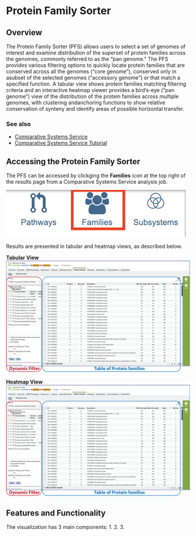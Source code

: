# Protein Family Sorter

## Overview
The Protein Family Sorter (PFS) allows users to select a set of genomes of interest and examine distribution of the superset of protein families across the genomes, commonly referred to as the “pan genome." The PFS provides various filtering options to quickly locate protein families that are conserved across all the genomes (“core genome”), conserved only in asubset of the selected genomes (“accessory genome”) or that match a specified function. A tabular view shows protein families matching filtering criteria and an interactive heatmap viewer provides a bird’s-eye (“pan genome”) view of the distribution of the protein families across multiple genomes, with clustering andanchoring functions to show relative conservation of synteny and identify areas of possible horizontal transfer. 

### See also
  * [Comparative Systems Service]([../organisms_taxon/features.html](https://www.bv-brc.org/app/ComparativeSystems))
  * [Comparative Systems Service Tutorial](../../tutorial/comparative_systems/comparative_systems.html)

## Accessing the Protein Family Sorter
The PFS can be accessed by clickging the **Families** icon at the top right of the results page from a Comparative Systems Service analysis job.

![Families Icon](./images/protein_families_icon.png)

Results are presented in tabular and heatmap views, as described below.

**Tabular View**
![Filter-Tabular View](./images/pfs_filter_table.png)




**Heatmap View**
![Filter-Tabular View](./images/pfs_filter_table.png)

## Features and Functionality

The visualization has 3 main components:
  1. 
  2. 
  3. 